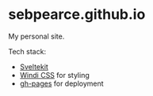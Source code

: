 # sebpearce.github.io

My personal site.

Tech stack:

- [Sveltekit](https://kit.svelte.dev)
- [Windi CSS](https://windicss.org) for styling
- [gh-pages](https://www.npmjs.com/package/gh-pages) for deployment
